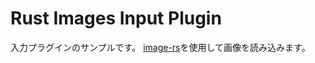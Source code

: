 # Rust Images Input Plugin

入力プラグインのサンプルです。
[image-rs](https://github.com/image-rs/image)を使用して画像を読み込みます。
